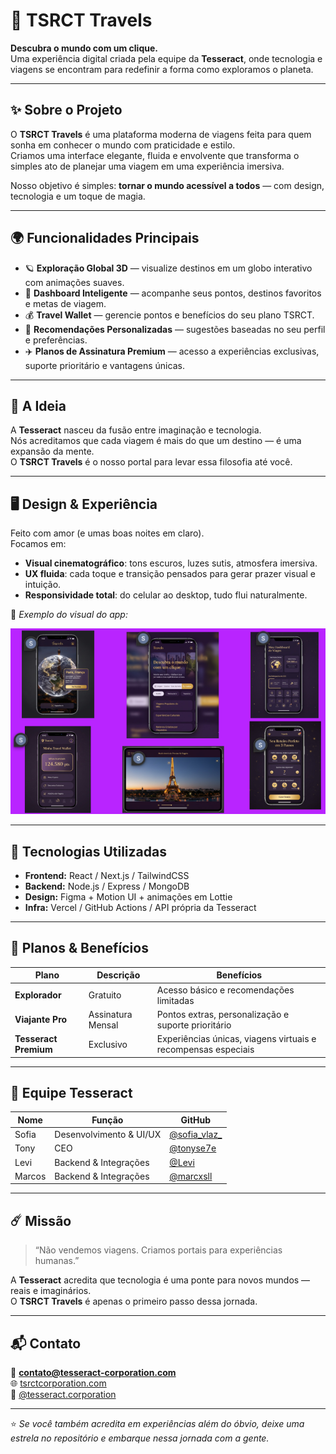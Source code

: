 # 🌌 TSRCT Travels

**Descubra o mundo com um clique.**  
Uma experiência digital criada pela equipe da **Tesseract**, onde tecnologia e viagens se encontram para redefinir a forma como exploramos o planeta.

---

## ✨ Sobre o Projeto

O **TSRCT Travels** é uma plataforma moderna de viagens feita para quem sonha em conhecer o mundo com praticidade e estilo.  
Criamos uma interface elegante, fluida e envolvente que transforma o simples ato de planejar uma viagem em uma experiência imersiva.

Nosso objetivo é simples: **tornar o mundo acessível a todos** — com design, tecnologia e um toque de magia.

---

## 🌍 Funcionalidades Principais

- 🪐 **Exploração Global 3D** — visualize destinos em um globo interativo com animações suaves.  
- 🧭 **Dashboard Inteligente** — acompanhe seus pontos, destinos favoritos e metas de viagem.  
- 💰 **Travel Wallet** — gerencie pontos e benefícios do seu plano TSRCT.  
- 💫 **Recomendações Personalizadas** — sugestões baseadas no seu perfil e preferências.  
- ✈️ **Planos de Assinatura Premium** — acesso a experiências exclusivas, suporte prioritário e vantagens únicas.

---

## 🧠 A Ideia

A **Tesseract** nasceu da fusão entre imaginação e tecnologia.  
Nós acreditamos que cada viagem é mais do que um destino — é uma expansão da mente.  
O **TSRCT Travels** é o nosso portal para levar essa filosofia até você.

---

## 🖥️ Design & Experiência

Feito com amor (e umas boas noites em claro).  
Focamos em:
- **Visual cinematográfico**: tons escuros, luzes sutis, atmosfera imersiva.  
- **UX fluida**: cada toque e transição pensados para gerar prazer visual e intuição.  
- **Responsividade total**: do celular ao desktop, tudo flui naturalmente.

📸 *Exemplo do visual do app:*

![alt text]({0F97A2F3-57FA-4B48-8C8A-A7D6E90DBBA9}.png)

---

## 🚀 Tecnologias Utilizadas

- **Frontend:** React / Next.js / TailwindCSS  
- **Backend:** Node.js / Express / MongoDB  
- **Design:** Figma + Motion UI + animações em Lottie  
- **Infra:** Vercel / GitHub Actions / API própria da Tesseract  

---

## 💎 Planos & Benefícios

| Plano | Descrição | Benefícios |
|-------|------------|------------|
| **Explorador** | Gratuito | Acesso básico e recomendações limitadas |
| **Viajante Pro** | Assinatura Mensal | Pontos extras, personalização e suporte prioritário |
| **Tesseract Premium** | Exclusivo | Experiências únicas, viagens virtuais e recompensas especiais |

---

## 👥 Equipe Tesseract

| Nome | Função | GitHub |
|------|--------|--------|
| Sofia | Desenvolvimento & UI/UX | [@sofia_vlaz_](https://github.com/sofiamasha) |
| Tony | CEO | [@tonyse7e](https://github.com/tony) |
| Levi | Backend & Integrações | [@Levi](https://github.com/Levi) |
| Marcos | Backend & Integrações | [@marcxsll](https://github.com/marcos) |

---

## ☄️ Missão

> “Não vendemos viagens. Criamos portais para experiências humanas.”

A **Tesseract** acredita que tecnologia é uma ponte para novos mundos — reais e imaginários.  
O **TSRCT Travels** é apenas o primeiro passo dessa jornada.

---

## 📬 Contato

📧 **contato@tesseract-corporation.com**  
🌐 [tsrctcorporation.com](https://tesseract-corporation.com/?fbclid=PAZXh0bgNhZW0CMTEAAadJtwxN3XFNOOnKoEHpoiZCzI6p-RNkEiQqWztuoSJ4ZwKCIipZ_gEv3vci_w_aem_dGhdkZBikC946YCxjzbLcw)  
📱 [@tesseract.corporation](https://www.instagram.com/tesseract.corporation/)

---

⭐ *Se você também acredita em experiências além do óbvio, deixe uma estrela no repositório e embarque nessa jornada com a gente.*
